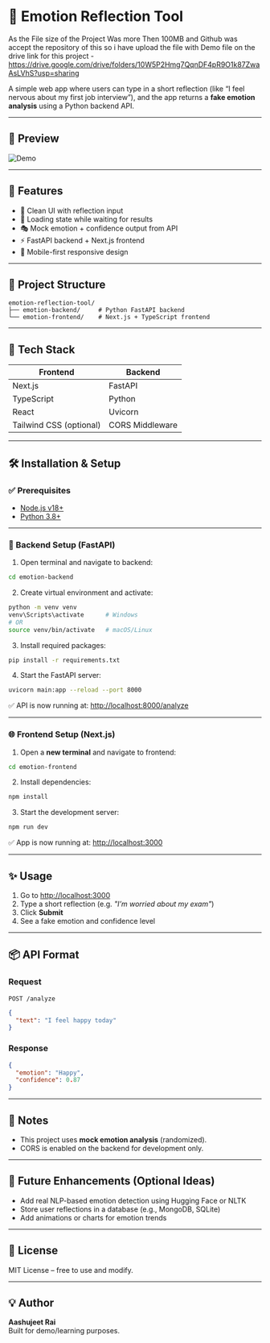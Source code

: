 # 💬 Emotion Reflection Tool

As the File size of the Project Was more Then 100MB and Github was accept the repository of this so i have upload the file with Demo file on the drive link for this project -  https://drive.google.com/drive/folders/10W5P2Hmg7QqnDF4pR9O1k87ZwaAsLVhS?usp=sharing

A simple web app where users can type in a short reflection (like “I feel nervous about my first job interview”), and the app returns a **fake emotion analysis** using a Python backend API.

---

## 📸 Preview

![Demo](https://your-image-or-gif-link-here.com) <!-- Optional GIF or Screenshot -->

---

## 🚀 Features

- 📝 Clean UI with reflection input
- 🔄 Loading state while waiting for results
- 🎭 Mock emotion + confidence output from API
- ⚡ FastAPI backend + Next.js frontend
- 📱 Mobile-first responsive design

---

## 📁 Project Structure

```
emotion-reflection-tool/
├── emotion-backend/     # Python FastAPI backend
└── emotion-frontend/    # Next.js + TypeScript frontend
```

---

## 🧰 Tech Stack

| Frontend | Backend  |
|----------|----------|
| Next.js  | FastAPI  |
| TypeScript | Python |
| React    | Uvicorn |
| Tailwind CSS (optional) | CORS Middleware |

---

## 🛠️ Installation & Setup

### ✅ Prerequisites

- [Node.js v18+](https://nodejs.org/en/download)
- [Python 3.8+](https://www.python.org/downloads)

---

### 🔧 Backend Setup (FastAPI)

1. Open terminal and navigate to backend:

```bash
cd emotion-backend
```

2. Create virtual environment and activate:

```bash
python -m venv venv
venv\Scripts\activate      # Windows
# OR
source venv/bin/activate   # macOS/Linux
```

3. Install required packages:

```bash
pip install -r requirements.txt
```

4. Start the FastAPI server:

```bash
uvicorn main:app --reload --port 8000
```

✅ API is now running at: [http://localhost:8000/analyze](http://localhost:8000/analyze)

---

### 🌐 Frontend Setup (Next.js)

1. Open a **new terminal** and navigate to frontend:

```bash
cd emotion-frontend
```

2. Install dependencies:

```bash
npm install
```

3. Start the development server:

```bash
npm run dev
```

✅ App is now running at: [http://localhost:3000](http://localhost:3000)

---

## ✨ Usage

1. Go to [http://localhost:3000](http://localhost:3000)
2. Type a short reflection (e.g. _"I’m worried about my exam"_)
3. Click **Submit**
4. See a fake emotion and confidence level

---

## 📦 API Format

### Request

`POST /analyze`

```json
{
  "text": "I feel happy today"
}
```

### Response

```json
{
  "emotion": "Happy",
  "confidence": 0.87
}
```

---

## 📌 Notes

- This project uses **mock emotion analysis** (randomized).
- CORS is enabled on the backend for development only.

---

## 🧪 Future Enhancements (Optional Ideas)

- Add real NLP-based emotion detection using Hugging Face or NLTK
- Store user reflections in a database (e.g., MongoDB, SQLite)
- Add animations or charts for emotion trends

---

## 📄 License

MIT License – free to use and modify.

---

## 💡 Author

**Aashujeet Rai**  
Built for demo/learning purposes.

